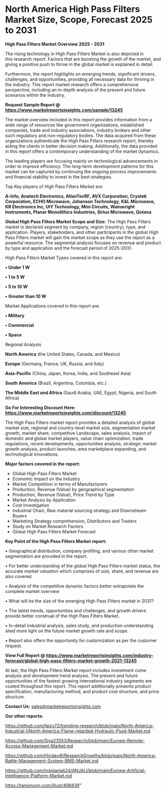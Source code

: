  # North America High Pass Filters Market Size, Scope, Forecast 2025 to 2031

<Strong> High Pass Filters Market Overview 2025 - 2031</strong>

The rising technology in High Pass Filters Market is also depicted in this research report. Factors that are boosting the growth of the market, and giving a positive push to thrive in the global market is explained in detail.

Furthermore, the report highlights on emerging trends, significant drivers, challenges, and opportunities, providing all necessary data for thriving in the industry. This report market research offers a comprehensive perspective, including an in-depth analysis of the present and future scenarios within the industry.

<strong>Request Sample Report @ <a href=https://www.marketreportsinsights.com/sample/13245>https://www.marketreportsinsights.com/sample/13245</a></strong>

The market overview included in this report provides information from a wide range of resources like government organizations, established companies, trade and industry associations, industry brokers and other such regulatory and non-regulatory bodies. The data acquired from these organizations authenticate the High Pass Filters research report, thereby aiding the clients in better decision making. Additionally, the data provided in this report offers a contemporary understanding of the market dynamics.

The leading players are focusing mainly on technological advancements in order to improve efficiency. The long-term development patterns for this market can be captured by continuing the ongoing process improvements and financial stability to invest in the best strategies.

Top Key players of High Pass Filters Market are:

<strong>A-Info, Anatech Electronics, AtlanTecRF, AVX Corporation, Crystek Corporation, ECHO Microwave, Johanson Technology, K&L Microwave, KR Electronics Inc, UIY Technology, Mini Circuits, Wainwright Instruments, Planar Monolithics Industries, Sirius Microwave, Qotana</strong>

<strong><b>Global High Pass Filters Market Scope and Size:</b></strong>
The High Pass Filters market is declared segment by company, region (country), type, and application. Players, stakeholders, and other participants in the global High Pass Filters market will gain the market scope as they use the report as a powerful resource. The segmental analysis focuses on revenue and product by type and application and the forecast period of 2025-2031.

High Pass Filters Market Types covered in this report are:

<strong>• Under 1 W

• 1 to 5 W

• 5 to 10 W

• Greater than 10 W</strong>

Market Applications covered in this report are:

<strong>• Military

• Commercial

• Space</strong> 

Regional Analysis

<strong>North America</strong> (the United States, Canada, and Mexico)

<strong>Europe</strong> (Germany, France, UK, Russia, and Italy)

<strong>Asia-Pacific</strong> (China, Japan, Korea, India, and Southeast Asia)

<strong>South America</strong> (Brazil, Argentina, Colombia, etc.)

<strong>The Middle East and Africa</strong> (Saudi Arabia, UAE, Egypt, Nigeria, and South Africa)

<strong>Go For Interesting Discount Here: <a href=https://www.marketreportsinsights.com/discount/13245>https://www.marketreportsinsights.com/discount/13245</a></strong>

The High Pass Filters market report provides a detailed analysis of global market size, regional and country-level market size, segmentation market growth, market share, competitive Landscape, sales analysis, impact of domestic and global market players, value chain optimization, trade regulations, recent developments, opportunities analysis, strategic market growth analysis, product launches, area marketplace expanding, and technological innovations.

<strong><b>Major factors covered in the report:</b></strong>
<ul>
  <li>Global High Pass Filters Market </li>
  <li>Economic Impact on the Industry</li>
  <li>Market Competition in terms of Manufacturers</li>
  <li>Production, Revenue (Value) by geographical segmentation</li>
  <li>Production, Revenue (Value), Price Trend by Type</li>
  <li>Market Analysis by Application</li>
  <li>Cost Investigation</li>
  <li>Industrial Chain, Raw material sourcing strategy and Downstream Buyers</li>
  <li>Marketing Strategy comprehension, Distributors and Traders</li>
  <li>Study on Market Research Factors</li>
  <li>Global High Pass Filters Market Forecast</li>
</ul>

<strong><b>Key Point of the High Pass Filters Market report:</b></strong>

• Geographical distribution, company profiling, and various other market segmentation are provided in the report.

• For better understanding of the global High Pass Filters market status, the accurate market valuation which comprises of size, share, and revenue are also covered.

• Analysis of the competitive dynamic factors better extrapolate the complete market overview

• What will be the size of the emerging High Pass Filters market in 2031?

• The latest trends, opportunities and challenges, and growth drivers provide better construal of the High Pass Filters Market.

• In-detail industrial analysis, sales study, and production understanding shed more light on the future market growth rate and scope.

• Report also offers the opportunity for customization as per the customer request.

<strong><b>View Full Report @ <a href=https://www.marketreportsinsights.com/industry-forecast/global-high-pass-filters-market-growth-2021-13245>https://www.marketreportsinsights.com/industry-forecast/global-high-pass-filters-market-growth-2021-13245</a></b></strong>


At last, the High Pass Filters Market report includes investment come analysis and development trend analysis. The present and future opportunities of the fastest growing international industry segments are coated throughout this report. This report additionally presents product specification, manufacturing method, and product cost structure, and price structure.

<strong>Contact Us:</strong>
sales@marketreportsinsights.com

<strong>Our other reports:</strong>

<a href=https://github.com/faizy72/trending-research/blob/main/North-America-Industrial-I/North-America-Flame-retarded-Hydraulic-Fluid-Market.md>https://github.com/faizy72/trending-research/blob/main/North-America-Industrial-I/North-America-Flame-retarded-Hydraulic-Fluid-Market.md</a>

<a href=https://github.com/Siya23553/Research/blob/main/Europe-Remote-Access-Management-Market.md>https://github.com/Siya23553/Research/blob/main/Europe-Remote-Access-Management-Market.md</a>

<a href=https://github.com/Hindavi8/ResearchGrowths/blob/main/North-America-Battle-Management-System-BMS-Market.md>https://github.com/Hindavi8/ResearchGrowths/blob/main/North-America-Battle-Management-System-BMS-Market.md</a>

<a href=https://github.com/tyagianjali24/ANJALI/blob/main/Europe-Artificial-Intelligence-Platform-Market.md>https://github.com/tyagianjali24/ANJALI/blob/main/Europe-Artificial-Intelligence-Platform-Market.md</a>

<a href=https://tanomuno.com/illust/496839>https://tanomuno.com/illust/496839</a>"
